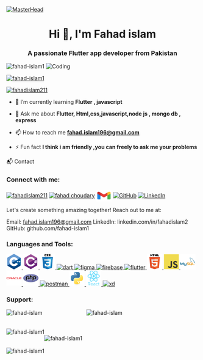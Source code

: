 
[![MasterHead](https://uploads-ssl.webflow.com/5f841209f4e71b2d70034471/60bb4a2e143f632da3e56aea_Flutter%20app%20development%20(2).png)](https://rishavchanda.io)

<h1 align="center">Hi 👋, I'm Fahad islam</h1>
<h3 align="center">A passionate Flutter app developer from Pakistan</h3>
<img align="right" alt="Coding" width="400" src="https://www.google.com/url?sa=i&url="https%3A%2F%2Foutlane.co%2Fnow%2Fnew-shot-programmer-animation%2F&psig=AOvVaw1b23-MMzGCLntODlxOeGfd&ust=1674479952223000&source=images&cd=vfe&ved=0CA8QjRxqFwoTCPDwlY2i2_wCFQAAAAAdAAAAABAE">


<p align="left"> <img src="https://komarev.com/ghpvc/?username=fahad-islam1&label=Profile%20views&color=0e75b6&style=flat" alt="fahad-islam1" /> </p>

<p align="left"> <a href="https://github.com/ryo-ma/github-profile-trophy"><img src="https://github-profile-trophy.vercel.app/?username=fahad-islam1" alt="fahad-islam1" /></a> </p>

<p align="left"> <a href="https://twitter.com/fahadislam211" target="blank"><img src="https://img.shields.io/twitter/follow/fahadislam211?logo=twitter&style=for-the-badge" alt="fahadislam211" /></a> </p>

- 🌱 I’m currently learning **Flutter , javascript**

- 💬 Ask me about **Flutter, Html,css,javascript,node js , mongo db , express**

- 📫 How to reach me **fahad.islam196@gmail.com**

- ⚡ Fun fact **I think i am friendly ,you can freely to ask me your problems**

📬 Contact
<h3 align="left">Connect with me:</h3>
<p align="left">
<a href="https://twitter.com/fahadislam211" target="blank"><img align="center" src="https://raw.githubusercontent.com/rahuldkjain/github-profile-readme-generator/master/src/images/icons/Social/twitter.svg" alt="fahadislam211" height="30" width="40" /></a>
<a href="https://fb.com/fahad choudary" target="blank"><img align="center" src="https://raw.githubusercontent.com/rahuldkjain/github-profile-readme-generator/master/src/images/icons/Social/facebook.svg" alt="fahad choudary" height="30" width="40" /></a>
<a href="mailto:fahad.islam196@gmail.com" target="blank"><img align="center" src="https://raw.githubusercontent.com/rahuldkjain/github-profile-readme-generator/master/src/images/icons/Social/gmail.svg" alt="fahad.islam196@gmail.com" height="30" width="40" /></a>
<a href="https://github.com/fahad-islam1" target="blank"><img align="center" src="https://raw.githubusercontent.com/rahuldkjain/github-profile-readme-generator/master/src/images/icons/Social/github.svg" alt="GitHub" height="30" width="40" /></a>
<a href="https://www.linkedin.com/in/fahadislam2/" target="blank"><img align="center" src="https://raw.githubusercontent.com/rahuldkjain/github-profile-readme-generator/master/src/images/icons/Social/linked-in-alt.svg" alt="LinkedIn" height="30" width="40" /></a>
</p>
Let's create something amazing together! Reach out to me at:

Email: fahad.islam196@gmail.com
LinkedIn: linkedin.com/in/fahadislam2
GitHub: github.com/fahad-islam1

<h3 align="left">Languages and Tools:</h3>
<p align="left"> <a href="https://www.w3schools.com/cpp/" target="_blank" rel="noreferrer"> <img src="https://raw.githubusercontent.com/devicons/devicon/master/icons/cplusplus/cplusplus-original.svg" alt="cplusplus" width="40" height="40"/> </a> <a href="https://www.w3schools.com/cs/" target="_blank" rel="noreferrer"> <img src="https://raw.githubusercontent.com/devicons/devicon/master/icons/csharp/csharp-original.svg" alt="csharp" width="40" height="40"/> </a> <a href="https://www.w3schools.com/css/" target="_blank" rel="noreferrer"> <img src="https://raw.githubusercontent.com/devicons/devicon/master/icons/css3/css3-original-wordmark.svg" alt="css3" width="40" height="40"/> </a> <a href="https://dart.dev" target="_blank" rel="noreferrer"> <img src="https://www.vectorlogo.zone/logos/dartlang/dartlang-icon.svg" alt="dart" width="40" height="40"/> </a> <a href="https://www.figma.com/" target="_blank" rel="noreferrer"> <img src="https://www.vectorlogo.zone/logos/figma/figma-icon.svg" alt="figma" width="40" height="40"/> </a> <a href="https://firebase.google.com/" target="_blank" rel="noreferrer"> <img src="https://www.vectorlogo.zone/logos/firebase/firebase-icon.svg" alt="firebase" width="40" height="40"/> </a> <a href="https://flutter.dev" target="_blank" rel="noreferrer"> <img src="https://www.vectorlogo.zone/logos/flutterio/flutterio-icon.svg" alt="flutter" width="40" height="40"/> </a> <a href="https://www.w3.org/html/" target="_blank" rel="noreferrer"> <img src="https://raw.githubusercontent.com/devicons/devicon/master/icons/html5/html5-original-wordmark.svg" alt="html5" width="40" height="40"/> </a> <a href="https://developer.mozilla.org/en-US/docs/Web/JavaScript" target="_blank" rel="noreferrer"> <img src="https://raw.githubusercontent.com/devicons/devicon/master/icons/javascript/javascript-original.svg" alt="javascript" width="40" height="40"/> </a> <a href="https://www.mysql.com/" target="_blank" rel="noreferrer"> <img src="https://raw.githubusercontent.com/devicons/devicon/master/icons/mysql/mysql-original-wordmark.svg" alt="mysql" width="40" height="40"/> </a> <a href="https://www.oracle.com/" target="_blank" rel="noreferrer"> <img src="https://raw.githubusercontent.com/devicons/devicon/master/icons/oracle/oracle-original.svg" alt="oracle" width="40" height="40"/> </a> <a href="https://www.php.net" target="_blank" rel="noreferrer"> <img src="https://raw.githubusercontent.com/devicons/devicon/master/icons/php/php-original.svg" alt="php" width="40" height="40"/> </a> <a href="https://postman.com" target="_blank" rel="noreferrer"> <img src="https://www.vectorlogo.zone/logos/getpostman/getpostman-icon.svg" alt="postman" width="40" height="40"/> </a> <a href="https://www.python.org" target="_blank" rel="noreferrer"> <img src="https://raw.githubusercontent.com/devicons/devicon/master/icons/python/python-original.svg" alt="python" width="40" height="40"/> </a> <a href="https://reactjs.org/" target="_blank" rel="noreferrer"> <img src="https://raw.githubusercontent.com/devicons/devicon/master/icons/react/react-original-wordmark.svg" alt="react" width="40" height="40"/> </a> <a href="https://www.adobe.com/products/xd.html" target="_blank" rel="noreferrer"> <img src="https://cdn.worldvectorlogo.com/logos/adobe-xd.svg" alt="xd" width="40" height="40"/> </a> </p>

<h3 align="left">Support:</h3>
<p><a href="https://www.buymeacoffee.com/fahad-islam"> <img align="left" src="https://cdn.buymeacoffee.com/buttons/v2/default-yellow.png" height="50" width="210" alt="fahad-islam" /></a><a href="https://ko-fi.com/fahad-islam"> <img align="left" src="https://cdn.ko-fi.com/cdn/kofi3.png?v=3" height="50" width="210" alt="fahad-islam" /></a></p><br><br>

<p><img align="left" src="https://github-readme-stats.vercel.app/api/top-langs?username=fahad-islam1&show_icons=true&locale=en&layout=compact" alt="fahad-islam1" /></p>

<p>&nbsp;<img align="center" src="https://github-readme-stats.vercel.app/api?username=fahad-islam1&show_icons=true&locale=en" alt="fahad-islam1" /></p>

<p><img align="center" src="https://github-readme-streak-stats.herokuapp.com/?user=fahad-islam1&" alt="fahad-islam1" /></p>
